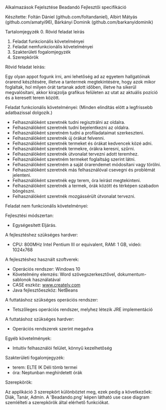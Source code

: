 Alkalmazások Fejelsztése Beadandó
Fejlesztői specifikáció

Készítette: Foltán Dániel (github.com/foltandaniel), Albirt Mátyás (github.com/amatyi96), Bárkányi Dominik (github.com/barkanyidominik)

Tartalomjegyzék
0.  Rövid feladat leírás
1.	Feladat funkcionális követelményei
2.	Feladat nemfunkcionális követelményei
3.	Szakterületi fogalomjegyzék
4.	Szerepkörök

Rövid feladat leírás:

Egy olyan appot fogunk írni, ami lehetőség ad az egyetem hallgatóinak órarend készítésére, illetve a tantermek megtekintésére, hogy azok mikor foglaltak, hol milyen órát tartanak adott időben, illetve ha sikerül megvalósítani, akkor kirajzolja grafikus felületen az utat az aktuális pozíció és a keresett terem között.


Feladat funkcionális követelményei: (Minden elindítás elött a legfrissebb adatbazissal dolgozik.)

  - Felhasználóként szeretnék tudni regisztrálni az oldalra.
  - Felhasználóként szeretnék tudni bejelentkezni az oldalra.
  - Felhasználóként szeretném tudni a profiladataimat szerkeszteni.
  - Felhasználóként szeretnék új órákat felvenni.
  - Felhasználóként szeretnék termeket és órákat kedvencek közé adni.
  - Felhasználóként szeretnék termekre, órákra keresni, szűrni.
  - Felhasználóként szeretnék útvonalat tervezni  adott teremhez.
  - Felhasználóként szeretném termeket foglaltság szerint látni.
  - Felhasználóként szeretném a saját órarendemet módosítani vagy törölni.
  - Felhasználóként szeretnék más felhasználóval csevegni és problémát jelenteni.
  - Felhasználóként szeretnék egy terem, óra leírást megtekinteni.
  - Felhasználóként szeretnék a termek, órák között és térképen szabadon böngészni.
  - Felhasználóként szeretnék mozgássérült útvonalat tervezni.


Feladat nem funkcionális követelményei:

Fejlesztési módszertan:

  - Egységesített Eljárás.

A fejlesztéshez szükséges hardver:

  - CPU: 800MHz Intel Pentium III or equivalent, RAM: 1 GB, videó: 1024x768

A fejlesztéshez használt szoftverek:

  - Operációs rendszer: Windows 10
  - Követelmény elemzés: Word szövegszerkesztővel, dokumentum-sablonok használatával
  - CASE eszköz: www.creately.com
  - Java fejlesztőeszköz: NetBeans

A futtatáshoz szükséges operációs rendszer:

  - Tetszőleges operációs rendszer, melyhez létezik JRE implementáció

A futtatáshoz szükséges hardver:

  - Operációs rendszerek szerint megadva

Egyéb követelmények:

  - Intuitív felhasználói felület, könnyű kezelhetőség


Szakterületi fogalomjegyzék:

  - terem: ELTE IK Déli tömb termei
  - óra: Neptunban meghírdetett órák 

Szerepkörök:

Az applikáció 3 szerepkört különböztet meg, ezek pedig a következőek: Diák, Tanár, Admin. A 'Beadando.png' képen látható use case diagram szemlélteti a szerepkörök által elérhető funkciókat.


